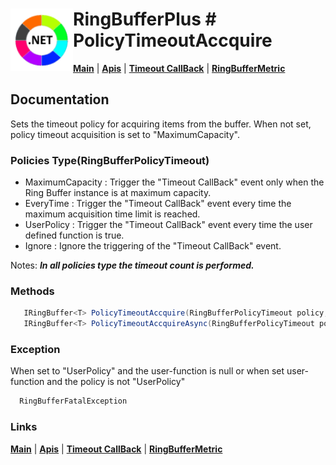 # <img align="left" width="100" height="100" src="./images/icon.png"> RingBufferPlus # PolicyTimeoutAccquire

[**Main**](index.md#help) | 
[**Apis**](index.md#apis) |
[**Timeout CallBack**](timeoutcallback.md) |
[**RingBufferMetric**](metricclass.md)

## Documentation
Sets the timeout policy for acquiring items from the buffer. When not set, policy timeout acquisition is set to "MaximumCapacity".

### Policies Type(RingBufferPolicyTimeout)

- MaximumCapacity : Trigger the "Timeout CallBack" event only when the Ring Buffer instance is at maximum capacity.
- EveryTime : Trigger the "Timeout CallBack" event every time the maximum acquisition time limit is reached.
- UserPolicy : Trigger the "Timeout CallBack" event every time the user defined function is true.
- Ignore : Ignore the triggering of the "Timeout CallBack" event.

Notes: _**In all policies type the timeout count is performed.**_

### Methods

```csharp
   IRingBuffer<T> PolicyTimeoutAccquire(RingBufferPolicyTimeout policy, Func<RingBufferMetric, CancellationToken, bool>? userpolicy = null)
   IRingBuffer<T> PolicyTimeoutAccquireAsync(RingBufferPolicyTimeout policy, Func<RingBufferMetric, CancellationToken, Task<bool>>? userpolicy = null)
``` 

### Exception

When set to "UserPolicy" and the user-function is null or when set user-function and the policy is not "UserPolicy"

```csharp
  RingBufferFatalException
``` 

### Links
[**Main**](index.md#help) | 
[**Apis**](index.md#apis) |
[**Timeout CallBack**](timeoutcallback.md) |
[**RingBufferMetric**](metricclass.md)


